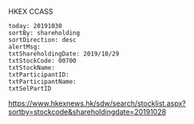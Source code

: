 HKEX CCASS


```
today: 20191030
sortBy: shareholding
sortDirection: desc
alertMsg:
txtShareholdingDate: 2019/10/29
txtStockCode: 00700
txtStockName:
txtParticipantID:
txtParticipantName:
txtSelPartID
```

https://www.hkexnews.hk/sdw/search/stocklist.aspx?sortby=stockcode&shareholdingdate=20191028